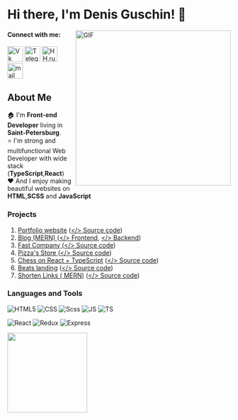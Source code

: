 # Hi there, I'm **Denis Guschin**! 👋

<img align="right" width = "350" alt="GIF"  src="https://i.pinimg.com/originals/18/a4/94/18a4949fc9c8067172d3b96e302e7097.gif" />

#### Connect with me:

<a href="https://vk.com/denis_guschin" target="_blank"><img height="35px" src="https://camo.githubusercontent.com/26be819fcce90f75668efeb7a432b969dcc35a1e4478149c3fcd48fda5b457c3/68747470733a2f2f6564656e742e6769746875622e696f2f537570657254696e7949636f6e732f696d616765732f7376672f766b2e737667" alt="Vk"></a>
<a href="https://t.me/ScobarDen" target="_blank"><img margin-left = "10px" height="35px" src="https://camo.githubusercontent.com/f4b401dd7cd9b7840fd31acafd49e151a80e4c9600bf219934461b96dd98e013/68747470733a2f2f6564656e742e6769746875622e696f2f537570657254696e7949636f6e732f696d616765732f7376672f74656c656772616d2e737667" alt="Telegram"></a>
<a href="https://spb.hh.ru/resume/78613059ff0b275d0a0039ed1f4d624e62336e" target="_blank"><img height="35px" src="https://play-lh.googleusercontent.com/YpAV7Q-ZJhI5tzFk_wEX-7-x2BydtnCtFTVUrmq0zAO6jLCLA4nNcfem3p_Pyowg9w" alt="HH.ru" ></a>
<a href="mailto:gdv-ps@yandex.ru" target="_blank"><img height="35px" src="https://soft-ok.net/uploads/posts/2017-04/1491987776_yandekspochta-2-0-7.png" alt="mail"></a>

## About Me

🏠 I'm **Front-end Developer**  living in **Saint-Petersburg**.   
⭐ I'm strong and multifunctional Web Developer with wide stack (**TypeScript**,**React**)  
❤️ And I enjoy making beautiful websites on **HTML**,**SCSS** and **JavaScript**

### Projects

1. <a href="https://scobarden.github.io/react-portfolio/" target="_blank">Portfolio
   website</a> (<a href="https://github.com/ScobarDen/react-portfolio" target="_blank"></> Source code</a>)
2. <a href="https://mern-blog-frontend-g4h3.onrender.com/" target="_blank">Blog (MERN)
   </a> (<a href="https://github.com/ScobarDen/blog-mern-frontend" target="_blank"></> Frontend</a>, <a href="https://github.com/ScobarDen/blog-mern-backend" target="_blank"></> Backend</a>)
3. <a href="https://rs-fast-company.onrender.com/" target="_blank">Fast Company
      </a> (<a href="https://github.com/ScobarDen/rs-fast-company" target="_blank"></> Source code</a>)
4. <a href="https://scobarden.github.io/react-ts-pizza-store/" target="_blank">Pizza's Store
   </a> (<a href="https://github.com/ScobarDen/react-ts-pizza-store" target="_blank"></> Source code</a>)
5. <a href="https://scobarden.github.io/react-chess/" target="_blank">Chess on React +
   TypeScript</a> (<a href="https://github.com/ScobarDen/react-chess" target="_blank"></> Source code</a>)
6. <a href="https://scobarden.github.io/responsive-website-beats/" target="_blank">Beats
   landing</a> (<a href="https://github.com/ScobarDen/responsive-website-beats" target="_blank"></> Source code</a>)
7. <a href="https://github.com/ScobarDen/mern-app" target="_blank">Shorten Links (
   MERN)</a> (<a href="https://github.com/ScobarDen/mern-app" target="_blank"></> Source code</a>)

### Languages and Tools

![HTML5](https://img.shields.io/badge/HTML5-E34F26?style=for-the-badge&logo=html5&logoColor=white)
![CSS](https://img.shields.io/badge/CSS3-1572B6?style=for-the-badge&logo=css3&logoColor=white)
![Scss](https://img.shields.io/badge/Sass-CC6699?style=for-the-badge&logo=sass&logoColor=white)
![JS](https://img.shields.io/badge/JavaScript-323330?style=for-the-badge&logo=javascript&logoColor=F7DF1E)
![TS](https://img.shields.io/badge/TypeScript-007ACC?style=for-the-badge&logo=typescript&logoColor=white)

![React](https://img.shields.io/badge/React-20232A?style=for-the-badge&logo=react&logoColor=61DAFB)
![Redux](https://img.shields.io/badge/Redux-593D88?style=for-the-badge&logo=redux&logoColor=white)
![Express](https://img.shields.io/badge/Express.js-404D59?style=for-the-badge)

<div>
  <a href="https://github.com/ScobarDen">
  <img height="180em" src="https://github-readme-stats.vercel.app/api/top-langs/?username=ScobarDen&layout=compact&langs_count=7&theme=tokyonight"/>
</div>
